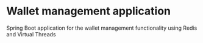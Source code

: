 # Wallet management application
Spring Boot application for the wallet management functionality using Redis and Virtual Threads
